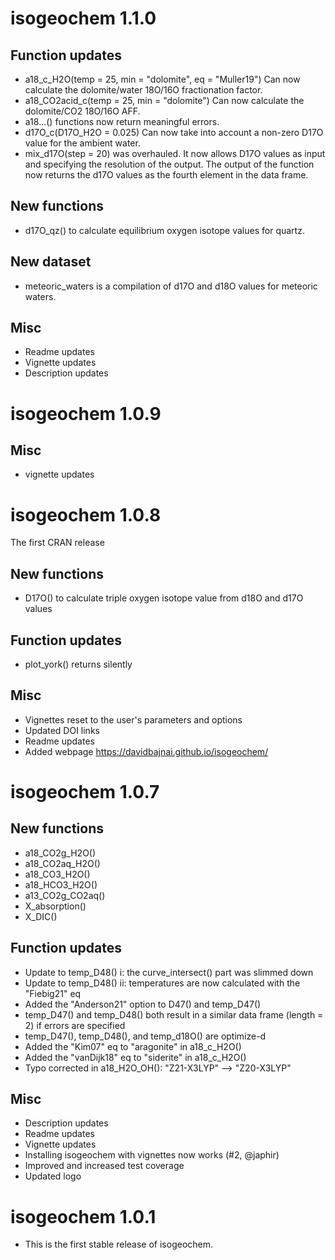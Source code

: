 # isogeochem 1.1.0

## Function updates
* a18_c_H2O(temp = 25, min = "dolomite", eq = "Muller19") Can now calculate the dolomite/water 18O/16O fractionation factor.
* a18_CO2acid_c(temp = 25, min = "dolomite") Can now calculate the dolomite/CO2 18O/16O AFF.
* a18...() functions now return meaningful errors.
* d17O_c(D17O_H2O = 0.025) Can now take into account a non-zero D17O value for the ambient water.
* mix_d17O(step = 20) was overhauled. It now allows D17O values as input and specifying the resolution of the output. The output of the function now returns the d17O values as the fourth element in the data frame.

## New functions
* d17O_qz() to calculate equilibrium oxygen isotope values for quartz.

## New dataset
* meteoric_waters is a compilation of d17O and d18O values for meteoric waters.

## Misc
* Readme updates
* Vignette updates
* Description updates

# isogeochem 1.0.9

## Misc
* vignette updates

# isogeochem 1.0.8
The first CRAN release

## New functions
* D17O() to calculate triple oxygen isotope value from d18O and d17O values

## Function updates
* plot_york() returns silently

## Misc
* Vignettes reset to the user's parameters and options
* Updated DOI links
* Readme updates
* Added webpage <https://davidbajnai.github.io/isogeochem/>

# isogeochem 1.0.7

## New functions
* a18_CO2g_H2O()
* a18_CO2aq_H2O()
* a18_CO3_H2O()
* a18_HCO3_H2O()
* a13_CO2g_CO2aq()
* X_absorption()
* X_DIC()

## Function updates
* Update to temp_D48() i: the curve_intersect() part was slimmed down
* Update to temp_D48() ii: temperatures are now calculated with the "Fiebig21" eq
* Added the "Anderson21" option to D47() and temp_D47()
* temp_D47() and temp_D48() both result in a similar data frame (length = 2) if errors are specified
* temp_D47(), temp_D48(), and temp_d18O() are optimize-d
* Added the "Kim07" eq to "aragonite" in a18_c_H2O()
* Added the "vanDijk18" eq to "siderite" in a18_c_H2O()
* Typo corrected in a18_H2O_OH(): "Z21-X3LYP" —> "Z20-X3LYP"

## Misc
* Description updates
* Readme updates
* Vignette updates
* Installing isogeochem with vignettes now works (#2, @japhir)
* Improved and increased test coverage
* Updated logo

# isogeochem 1.0.1

* This is the first stable release of isogeochem.
